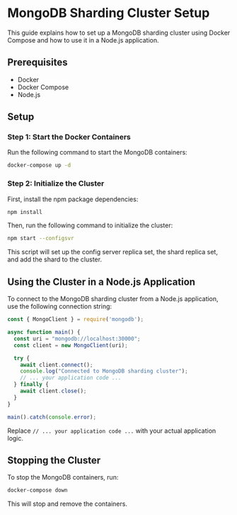 # MongoDB Sharding Cluster Setup

This guide explains how to set up a MongoDB sharding cluster using Docker Compose and how to use it in a Node.js application.

## Prerequisites

- Docker
- Docker Compose
- Node.js

## Setup

### Step 1: Start the Docker Containers

Run the following command to start the MongoDB containers:

```sh
docker-compose up -d
```

### Step 2: Initialize the Cluster

First, install the npm package dependencies:

```sh
npm install
```

Then, run the following command to initialize the cluster:

```sh
npm start --configsvr
```

This script will set up the config server replica set, the shard replica set, and add the shard to the cluster.

## Using the Cluster in a Node.js Application

To connect to the MongoDB sharding cluster from a Node.js application, use the following connection string:

```javascript
const { MongoClient } = require('mongodb');

async function main() {
  const uri = "mongodb://localhost:30000";
  const client = new MongoClient(uri);

  try {
    await client.connect();
    console.log("Connected to MongoDB sharding cluster");
    // ... your application code ...
  } finally {
    await client.close();
  }
}

main().catch(console.error);
```

Replace `// ... your application code ...` with your actual application logic.

## Stopping the Cluster

To stop the MongoDB containers, run:

```sh
docker-compose down
```

This will stop and remove the containers.
